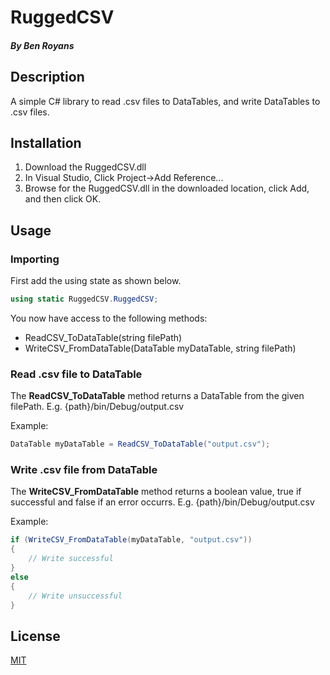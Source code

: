 # RuggedCSV 
#### *By Ben Royans*

## Description
A simple C# library to read .csv files to DataTables, and write DataTables to .csv files.

## Installation

1. Download the RuggedCSV.dll
2. In Visual Studio, Click Project->Add Reference...
3. Browse for the RuggedCSV.dll in the downloaded location, click Add, and then click OK.


## Usage

### Importing

First add the using state as shown below.

```c#
using static RuggedCSV.RuggedCSV;
```
You now have access to the following methods:
* ReadCSV_ToDataTable(string filePath)
* WriteCSV_FromDataTable(DataTable myDataTable, string filePath)
### Read .csv file to DataTable
The **ReadCSV_ToDataTable** method returns a DataTable from the given filePath. E.g. {path}/bin/Debug/output.csv

Example:
```c#
DataTable myDataTable = ReadCSV_ToDataTable("output.csv");
```

### Write .csv file from DataTable
The **WriteCSV_FromDataTable** method returns a boolean value, true if successful and false if an error occurrs. E.g. {path}/bin/Debug/output.csv

Example:
```c#
if (WriteCSV_FromDataTable(myDataTable, "output.csv"))
{
    // Write successful
}
else
{
    // Write unsuccessful
}
```
## License
[MIT](https://choosealicense.com/licenses/mit/)

